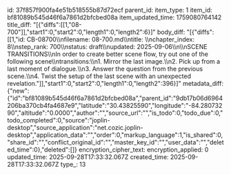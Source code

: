 id: 37f857f900fa4e51b518555b87d72ecf
parent_id: 
item_type: 1
item_id: bf81089b545d46f6a7861d2bfcbed08a
item_updated_time: 1759080764142
title_diff: "[{\"diffs\":[[1,\"08-700\"]],\"start1\":0,\"start2\":0,\"length1\":0,\"length2\":6}]"
body_diff: "[{\"diffs\":[[1,\"id: CB-08700\\\nfilename: 08-700.md\\\ntitle: \\\nchapter_index: 8\\\nstep_rank: 700\\\nstatus: draft\\\nupdated: 2025-09-06\\\n\\\nSCENE TRANSITIONS\\\nIn order to create better scene flow, try out one of the following scene\\\ntransitions:\\\n1. Mirror the last image.\\\n2. Pick up from a last moment of dialogue.\\\n3. Answer the question from the previous scene.\\\n4. Twist the setup of the last scene with an unexpected revelation.\"]],\"start1\":0,\"start2\":0,\"length1\":0,\"length2\":396}]"
metadata_diff: {"new":{"id":"bf81089b545d46f6a7861d2bfcbed08a","parent_id":"9db17b06d6964206ba370cb4fa4687e9","latitude":"30.43825590","longitude":"-84.28073290","altitude":"0.0000","author":"","source_url":"","is_todo":0,"todo_due":0,"todo_completed":0,"source":"joplin-desktop","source_application":"net.cozic.joplin-desktop","application_data":"","order":0,"markup_language":1,"is_shared":0,"share_id":"","conflict_original_id":"","master_key_id":"","user_data":"","deleted_time":0},"deleted":[]}
encryption_cipher_text: 
encryption_applied: 0
updated_time: 2025-09-28T17:33:32.067Z
created_time: 2025-09-28T17:33:32.067Z
type_: 13